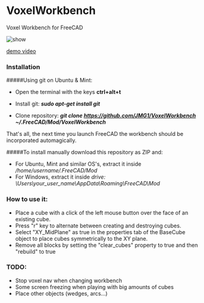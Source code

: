# VoxelWorkbench
Voxel Workbench for FreeCAD

![show](https://2.bp.blogspot.com/-dYmMB_VxA1s/WH35o4WX3QI/AAAAAAAAC7w/nUXfOiqdakI-9Ga5gscOpKtZSuAUL5uawCLcB/s400/Captura%2Bde%2Bpantalla%2Bde%2B2017-01-17%2B10-21-36.png)

[demo video](https://www.youtube.com/watch?v=nE0LYK__R5U)

### Installation
#####Using git on Ubuntu & Mint:
- Open the terminal with the keys **ctrl+alt+t**

- Install git:  ***sudo apt-get install git***

- Clone repository:  ***git clone https://github.com/JMG1/VoxelWorkbench ~/.FreeCAD/Mod/VoxelWorkbench***

That's all, the next time you launch FreeCAD the workbench should be incorporated automagically.

#####To install manually download this repository as ZIP and:
- For Ubuntu, Mint and similar OS's, extract it inside */home/username/.FreeCAD/Mod*
- For Windows, extract it inside *drive: \Users\your_user_name\AppData\Roaming\FreeCAD\Mod*


### How to use it:

* Place a cube with a click of the left mouse button over the face of an existing cube.
* Press "r" key to alternate between creating and destroying cubes.
* Select "XY_MidPlane" as true in the properties tab of the BaseCube object to place cubes symmetrically to the XY plane.
* Remove all blocks by setting the "clear_cubes" property to true and then "rebuild" to true


### TODO:
* Stop voxel nav when changing workbench
* Some screen freezing when playing with big amounts of cubes
* Place other objects (wedges, arcs...)
